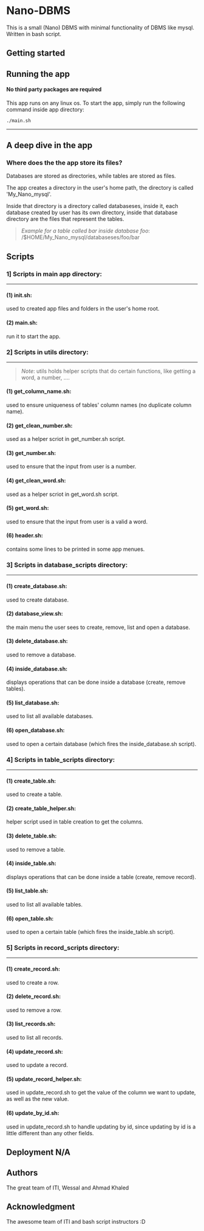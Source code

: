 # Nano-DBMS
This is a small (Nano) DBMS with minimal functionality of DBMS like mysql. Written in bash script.

## Getting started

## Running the app

#### No third party packages are required
This app runs on any linux os. To start the app, simply run the following command inside app directory:

```bash
./main.sh
```

---------------------------------------------------------------------

## A deep dive in the app

### Where does the the app store its files?

Databases are stored as directories, while tables are stored as files.


The app creates a directory in the user's home path, the directory is called 'My_Nano_mysql'.


Inside that directory is a directory called databaseses, inside it, each database created by user has its own directory, inside that database directory are the files that represent the tables.


> _Example for a table called bar inside database foo_: /$HOME/My_Nano_mysql/databaseses/foo/bar


## Scripts

### 1] Scripts in main app directory:
--------------------------------------

#### (1) init.sh:
used to created app files and folders in the user's home root.
#### (2) main.sh:
run it to start the app.

### 2] Scripts in utils directory:
--------------------------------------
> _Note_: utils holds helper scripts that do certain functions, like getting a word, a number, ....
#### (1) get_column_name.sh:
used to ensure uniqueness of tables' column names (no duplicate column name).
#### (2) get_clean_number.sh:
used as a helper scriot in get_number.sh script.
#### (3) get_number.sh:
used to ensure that the input from user is a number.
#### (4) get_clean_word.sh:
used as a helper scriot in get_word.sh script.
#### (5) get_word.sh:
used to ensure that the input from user is a valid a word.
#### (6) header.sh:
contains some lines to be printed in some app menues.

### 3] Scripts in database_scripts directory:
----------------------------------------------
#### (1) create_database.sh:
used to create database.
#### (2) database_view.sh:
the main menu the user sees to create, remove, list and open a database.
#### (3) delete_database.sh:
used to remove a database.
#### (4) inside_database.sh:
displays operations that can be done inside a database (create, remove tables).
#### (5) list_database.sh:
used to list all available databases.
#### (6) open_database.sh:
used to open a certain database (which fires the inside_database.sh script).

### 4] Scripts in table_scripts directory:
----------------------------------------------
#### (1) create_table.sh:
used to create a table.
#### (2) create_table_helper.sh:
helper script used in table creation to get the columns.
#### (3) delete_table.sh:
used to remove a table.
#### (4) inside_table.sh:
displays operations that can be done inside a table (create, remove record).
#### (5) list_table.sh:
used to list all available tables.
#### (6) open_table.sh:
used to open a certain table (which fires the inside_table.sh script).

### 5] Scripts in record_scripts directory:
----------------------------------------------
#### (1) create_record.sh:
used to create a row.
#### (2) delete_record.sh:
used to remove a row.
#### (3) list_records.sh:
used to list all records.
#### (4) update_record.sh:
used to update a record.
#### (5) update_record_helper.sh:
used in update_record.sh to get the value of the column we want to update, as well as the new value.
#### (6) update_by_id.sh:
used in update_record.sh to handle updating by id, since updating by id is a little different than any other fields.


## Deployment N/A

## Authors

The great team of ITI, Wessal and Ahmad Khaled

## Acknowledgment

The awesome team of ITI and bash script instructors :D 
